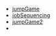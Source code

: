 - [jumpGame](https://github.com/Maniabhishek/Data-Structure-And-Algorithm/blob/main/8.GreedyAlgorithm/d.jumpGame.md)
- [jobSequencing](https://github.com/Maniabhishek/Data-Structure-And-Algorithm/blob/main/8.GreedyAlgorithm/e.jobSequencing.md)
- [jumpGame2](https://github.com/Maniabhishek/Data-Structure-And-Algorithm/blob/main/8.GreedyAlgorithm/h.jumpGame2.md)
- 
